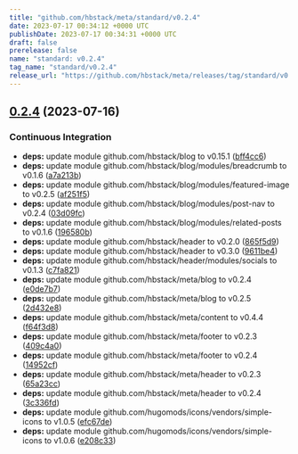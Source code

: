 ```yaml
---
title: "github.com/hbstack/meta/standard/v0.2.4"
date: 2023-07-17 00:34:12 +0000 UTC
publishDate: 2023-07-17 00:34:31 +0000 UTC
draft: false
prerelease: false
name: "standard: v0.2.4"
tag_name: "standard/v0.2.4"
release_url: "https://github.com/hbstack/meta/releases/tag/standard/v0.2.4"
---
```


## [0.2.4](https://github.com/hbstack/meta/compare/standard/v0.2.3...standard/v0.2.4) (2023-07-16)


### Continuous Integration

* **deps:** update module github.com/hbstack/blog to v0.15.1 ([bff4cc6](https://github.com/hbstack/meta/commit/bff4cc6f8f928a3b2d52c758a1fb61f38d31b391))
* **deps:** update module github.com/hbstack/blog/modules/breadcrumb to v0.1.6 ([a7a213b](https://github.com/hbstack/meta/commit/a7a213bafd142f7279b7180e54f78c22f0a9285f))
* **deps:** update module github.com/hbstack/blog/modules/featured-image to v0.2.5 ([af251f5](https://github.com/hbstack/meta/commit/af251f5c753736fbdfa3594dfea1ce3bc910f92e))
* **deps:** update module github.com/hbstack/blog/modules/post-nav to v0.2.4 ([03d09fc](https://github.com/hbstack/meta/commit/03d09fcd64c885395323d32b2538dd094d58bf8b))
* **deps:** update module github.com/hbstack/blog/modules/related-posts to v0.1.6 ([196580b](https://github.com/hbstack/meta/commit/196580b1afd98424ac88b3b3f6768cc49192e2d3))
* **deps:** update module github.com/hbstack/header to v0.2.0 ([865f5d9](https://github.com/hbstack/meta/commit/865f5d953f6a1b716700d9e14d58f5fbd1662758))
* **deps:** update module github.com/hbstack/header to v0.3.0 ([9611be4](https://github.com/hbstack/meta/commit/9611be44f511dea8ed4e19fb4c38876946ca826f))
* **deps:** update module github.com/hbstack/header/modules/socials to v0.1.3 ([c7fa821](https://github.com/hbstack/meta/commit/c7fa8211d68c7965640d81ef9a0f8b18492fde73))
* **deps:** update module github.com/hbstack/meta/blog to v0.2.4 ([e0de7b7](https://github.com/hbstack/meta/commit/e0de7b745461284b3b9149deadf50228ec70f564))
* **deps:** update module github.com/hbstack/meta/blog to v0.2.5 ([2d432e8](https://github.com/hbstack/meta/commit/2d432e89c6b71cce43d72cf79a62870c00b5ed9b))
* **deps:** update module github.com/hbstack/meta/content to v0.4.4 ([f64f3d8](https://github.com/hbstack/meta/commit/f64f3d84477be3181720b26fc2c56a750367536f))
* **deps:** update module github.com/hbstack/meta/footer to v0.2.3 ([409c4a0](https://github.com/hbstack/meta/commit/409c4a0cc0b3921a6d91d041ff57183ed922b0b8))
* **deps:** update module github.com/hbstack/meta/footer to v0.2.4 ([14952cf](https://github.com/hbstack/meta/commit/14952cfe8f6fdaa51d8f00fc9fd92d0fa6b7a779))
* **deps:** update module github.com/hbstack/meta/header to v0.2.3 ([65a23cc](https://github.com/hbstack/meta/commit/65a23ccda34898b37614ec4c4e37bf34a2a236fc))
* **deps:** update module github.com/hbstack/meta/header to v0.2.4 ([3c336fd](https://github.com/hbstack/meta/commit/3c336fddc5d3d15e1ad1c5f39f7083f2f3adff04))
* **deps:** update module github.com/hugomods/icons/vendors/simple-icons to v1.0.5 ([efc67de](https://github.com/hbstack/meta/commit/efc67de7a206a189930c0f59d25690831dcd13e8))
* **deps:** update module github.com/hugomods/icons/vendors/simple-icons to v1.0.6 ([e208c33](https://github.com/hbstack/meta/commit/e208c33a002010c077345aa8e5eddc1366cdfb5b))
